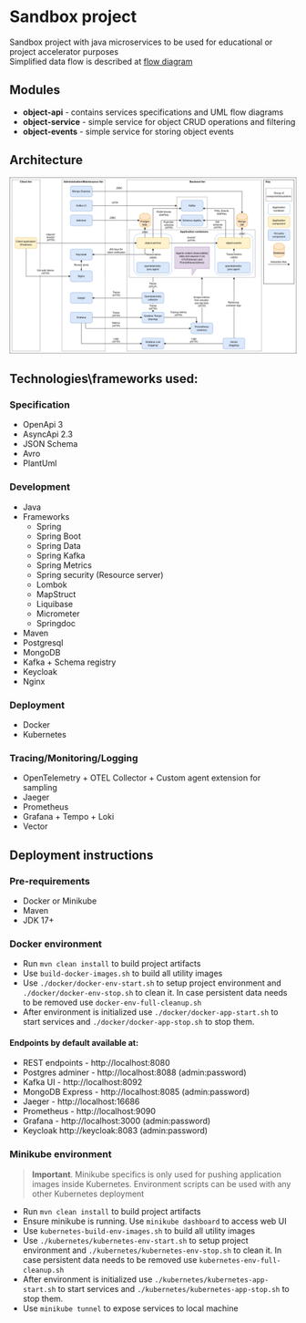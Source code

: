 # Sandbox project

Sandbox project with java microservices to be used for educational or project accelerator purposes  
Simplified data flow is described at [flow diagram](./object-api/src/main/resources/flows/object-modify.puml)


## Modules

- **object-api** - contains services specifications and UML flow diagrams
- **object-service** - simple service for object CRUD operations and filtering
- **object-events** - simple service for storing object events

## Architecture
![Deployment](sandbox.png)

## Technologies\frameworks used:

### Specification

- OpenApi 3
- AsyncApi 2.3
- JSON Schema
- Avro
- PlantUml

### Development

- Java
- Frameworks
    - Spring
    - Spring Boot
    - Spring Data
    - Spring Kafka
    - Spring Metrics
    - Spring security (Resource server)
    - Lombok
    - MapStruct
    - Liquibase
    - Micrometer
    - Springdoc
- Maven
- Postgresql
- MongoDB
- Kafka + Schema registry
- Keycloak
- Nginx

### Deployment

- Docker
- Kubernetes

### Tracing/Monitoring/Logging

- OpenTelemetry + OTEL Collector + Custom agent extension for sampling
- Jaeger
- Prometheus
- Grafana + Tempo + Loki
- Vector

## Deployment instructions

### Pre-requirements
 - Docker or Minikube
 - Maven
 - JDK 17+

### Docker environment

- Run ```mvn clean install``` to build project artifacts
- Use ```build-docker-images.sh``` to build all utility images 
- Use ```./docker/docker-env-start.sh``` to setup project environment and ```./docker/docker-env-stop.sh``` to clean it.
  In case persistent data needs to be removed use ```docker-env-full-cleanup.sh```
- After environment is initialized use ```./docker/docker-app-start.sh``` to start services
  and ```./docker/docker-app-stop.sh``` to stop them.

#### Endpoints by default available at:

- REST endpoints - http://localhost:8080
- Postgres adminer - http://localhost:8088 (admin:password)
- Kafka UI - http://localhost:8092
- MongoDB Express - http://localhost:8085 (admin:password)
- Jaeger - http://localhost:16686
- Prometheus - http://localhost:9090
- Grafana - http://localhost:3000 (admin:password)
- Keycloak http://keycloak:8083 (admin:password)

### Minikube environment

> **Important**. Minikube specifics is only used for pushing application images inside Kubernetes. Environment scripts
> can be used with any other Kubernetes deployment

- Run ```mvn clean install``` to build project artifacts
- Ensure minikube is running. Use ```minikube dashboard``` to access web UI
- Use ```kubernetes-build-env-images.sh``` to build all utility images
- Use ```./kubernetes/kubernetes-env-start.sh``` to setup project environment
  and ```./kubernetes/kubernetes-env-stop.sh``` to clean it. In case persistent data needs to be removed
  use ```kubernetes-env-full-cleanup.sh```
- After environment is initialized use ```./kubernetes/kubernetes-app-start.sh``` to start services
  and ```./kubernetes/kubernetes-app-stop.sh``` to stop them.
- Use ```minikube tunnel``` to expose services to local machine